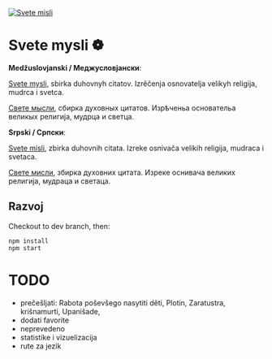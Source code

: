 [![Svete misli](https://raw.githubusercontent.com/svetemysli/svetemysli.github.io/master/icon-192x192.png)](https://svetemysli.github.io)

# Svete mysli ❁

**Medžuslovjanski / Меджусловјански**:

[Svete mysli](https://svetemysli.github.io), sbirka duhovnyh citatov. Izrěčenja osnovatelja velikyh religija, mudrca i svetca.

[Свете мысли](https://svetemysli.github.io), сбирка духовных цитатов. Изрѣченьа основательа великых религија, мудрца и светца.

**Srpski / Српски**:

[Svete misli](https://svetemysli.github.io), zbirka duhovnih citata. Izreke osnivača velikih religija, mudraca i svetaca.

[Свете мисли](https://svetemysli.github.io), збирка духовних цитата. Изреке оснивача великих религија, мудраца и светаца.

## Razvoj

Checkout to dev branch, then:

```
npm install
npm start
```

# TODO

- prečešljati: Rabota poševšego nasytiti děti, Plotin, Zaratustra, krišnamurti, Upanišade,
- dodati favorite
- neprevedeno
- statistike i vizuelizacija
- rute za jezik
